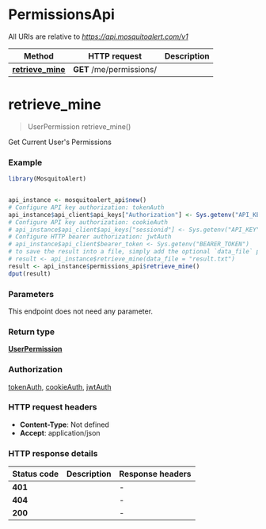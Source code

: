 # PermissionsApi

All URIs are relative to *https://api.mosquitoalert.com/v1*

Method | HTTP request | Description
------------- | ------------- | -------------
[**retrieve_mine**](PermissionsApi.md#retrieve_mine) | **GET** /me/permissions/ | 


# **retrieve_mine**
> UserPermission retrieve_mine()



Get Current User's Permissions

### Example
```R
library(MosquitoAlert)


api_instance <- mosquitoalert_api$new()
# Configure API key authorization: tokenAuth
api_instance$api_client$api_keys["Authorization"] <- Sys.getenv("API_KEY")
# Configure API key authorization: cookieAuth
# api_instance$api_client$api_keys["sessionid"] <- Sys.getenv("API_KEY")
# Configure HTTP bearer authorization: jwtAuth
# api_instance$api_client$bearer_token <- Sys.getenv("BEARER_TOKEN")
# to save the result into a file, simply add the optional `data_file` parameter, e.g.
# result <- api_instance$retrieve_mine(data_file = "result.txt")
result <- api_instance$permissions_api$retrieve_mine()
dput(result)
```

### Parameters
This endpoint does not need any parameter.

### Return type

[**UserPermission**](UserPermission.md)

### Authorization

[tokenAuth](../README.md#tokenAuth), [cookieAuth](../README.md#cookieAuth), [jwtAuth](../README.md#jwtAuth)

### HTTP request headers

 - **Content-Type**: Not defined
 - **Accept**: application/json

### HTTP response details
| Status code | Description | Response headers |
|-------------|-------------|------------------|
| **401** |  |  -  |
| **404** |  |  -  |
| **200** |  |  -  |

